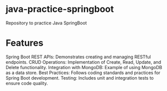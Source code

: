 # java-practice-springboot
Repository to practice Java SpringBoot

# Features
Spring Boot REST APIs: Demonstrates creating and managing RESTful endpoints.
CRUD Operations: Implementation of Create, Read, Update, and Delete functionality.
Integration with MongoDB: Example of using MongoDB as a data store.
Best Practices: Follows coding standards and practices for Spring Boot development.
Testing: Includes unit and integration tests to ensure code quality.
